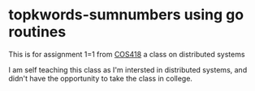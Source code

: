 # topkwords-sumnumbers using go routines

This is for assignment 1=1 from [COS418](https://www.cs.princeton.edu/courses/archive/fall18/cos418/) a class on distributed systems

I am self teaching this class as I'm intersted in distributed systems, and didn't have the opportunity to take the class in college.

